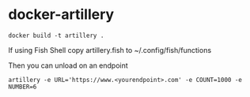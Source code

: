 # docker-artillery


```
docker build -t artillery .
```

If using Fish Shell copy artillery.fish to ~/.config/fish/functions

Then you can unload on an endpoint
```
artillery -e URL='https://www.<yourendpoint>.com' -e COUNT=1000 -e NUMBER=6
```
